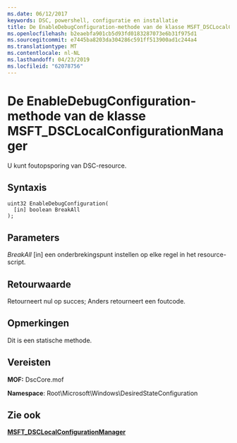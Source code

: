 ```yaml
---
ms.date: 06/12/2017
keywords: DSC, powershell, configuratie en installatie
title: De EnableDebugConfiguration-methode van de klasse MSFT_DSCLocalConfigurationManager
ms.openlocfilehash: b2eaebfa901cb5d93fd0183287073e6b31f975d1
ms.sourcegitcommit: e7445ba8203da304286c591ff513900ad1c244a4
ms.translationtype: MT
ms.contentlocale: nl-NL
ms.lasthandoff: 04/23/2019
ms.locfileid: "62078756"
---
```

# <a name="enabledebugconfiguration-method-of-the-msftdsclocalconfigurationmanager-class"></a>De EnableDebugConfiguration-methode van de klasse MSFT_DSCLocalConfigurationManager

U kunt foutopsporing van DSC-resource.

## <a name="syntax"></a>Syntaxis

```mof
uint32 EnableDebugConfiguration(
  [in] boolean BreakAll
);
```

## <a name="parameters"></a>Parameters

*BreakAll* \[in\] een onderbrekingspunt instellen op elke regel in het resource-script.

## <a name="return-value"></a>Retourwaarde

Retourneert nul op succes; Anders retourneert een foutcode.

## <a name="remarks"></a>Opmerkingen

Dit is een statische methode.

## <a name="requirements"></a>Vereisten

**MOF:** DscCore.mof

**Namespace**: Root\Microsoft\Windows\DesiredStateConfiguration

## <a name="see-also"></a>Zie ook

[**MSFT_DSCLocalConfigurationManager**](msft-dsclocalconfigurationmanager.md)